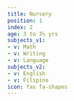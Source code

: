 ```yaml
---
title: Nursery
position: 1
index: 2
age: 3 to 3½ yrs
subjects_v1:
- v: Math
- v: Writing
- v: Language
subjects_v2:
- v: English
- v: Filipino
icon: fas fa-shapes
---
```


